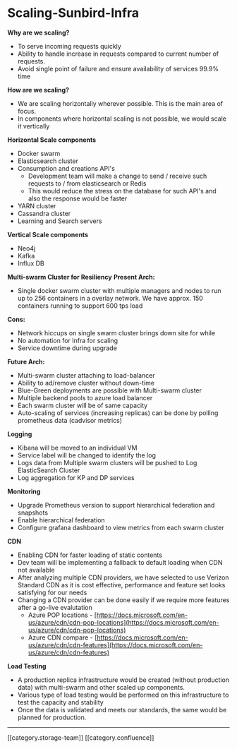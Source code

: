 # Scaling-Sunbird-Infra

**Why are we scaling?**

* To serve incoming requests quickly
* Ability to handle increase in requests compared to current number of requests.
* Avoid single point of failure and ensure availability of services 99.9% time

**How are we scaling?**

* We are scaling horizontally wherever possible. This is the main area of focus.
* In components where horizontal scaling is not possible, we would scale it vertically

**Horizontal Scale components**

* Docker swarm
* Elasticsearch cluster
* Consumption and creations API's
  * Development team will make a change to send / receive such requests to / from elasticsearch or Redis
  * This would reduce the stress on the database for such API's and also the response would be faster
* YARN cluster  &#x20;
* Cassandra cluster
* Learning and Search servers

**Vertical Scale components**

* Neo4j
* Kafka
* Influx DB

**Multi-swarm Cluster for Resiliency** **Present Arch:**

* Single docker swarm cluster with multiple managers and nodes to run up to 256 containers in a overlay network. We have approx. 150 containers running to support 600 tps load

**Cons:**

* Network hiccups on single swarm cluster brings down site for while
* No automation for Infra for scaling
* Service downtime during upgrade

**Future Arch:**

* Multi-swarm cluster attaching to load-balancer
* Ability to ad/remove cluster without down-time&#x20;
* Blue-Green deployments are possible with Multi-swarm cluster
* Multiple backend pools to azure load balancer
* Each swarm cluster will be of same capacity&#x20;
* Auto-scaling of services (increasing replicas) can be done by polling prometheus data (cadvisor metrics)&#x20;

**Logging**

* Kibana will be moved to an individual VM
* Service label will be changed to identify the log
* Logs data from Multiple swarm clusters will be pushed to Log ElasticSearch Cluster
* Log aggregation for KP and DP services

**Monitoring**

* Upgrade Prometheus version to support hierarchical federation and snapshots
* Enable hierarchical federation
* Configure grafana dashboard to view metrics from each swarm cluster

**CDN**

* Enabling CDN for faster loading of static contents
* Dev team will be implementing a fallback to default loading when CDN not available
* After analyzing multiple CDN providers, we have selected to use Verizon Standard CDN as it is cost effective, performance and feature set looks satisfying for our needs
* Changing a CDN provider can be done easily if we require more features after a go-live evalutation
  * Azure POP locations - [https://docs.microsoft.com/en-us/azure/cdn/cdn-pop-locations](https://docs.microsoft.com/en-us/azure/cdn/cdn-pop-locations)
  * Azure CDN compare - [https://docs.microsoft.com/en-us/azure/cdn/cdn-features](https://docs.microsoft.com/en-us/azure/cdn/cdn-features)

**Load Testing**

* A production replica infrastructure would be created (without production data) with multi-swarm and other scaled up components.
* Various type of load testing would be performed on this infrastructure to test the capacity and stability
* Once the data is validated and meets our standards, the same would be planned for production.

***

\[\[category.storage-team]] \[\[category.confluence]]
